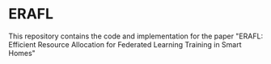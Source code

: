 # ERAFL
This repository contains the code and implementation for the paper "ERAFL: Efficient Resource Allocation for Federated Learning Training in Smart Homes"
